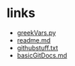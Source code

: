 



# links

- [greekVars.py](greekVars.py)
- [readme.md](readme.md)
- [githubstuff.txt](githubstuff.txt)
- [basicGitDocs.md](basicGitDocs.md)
